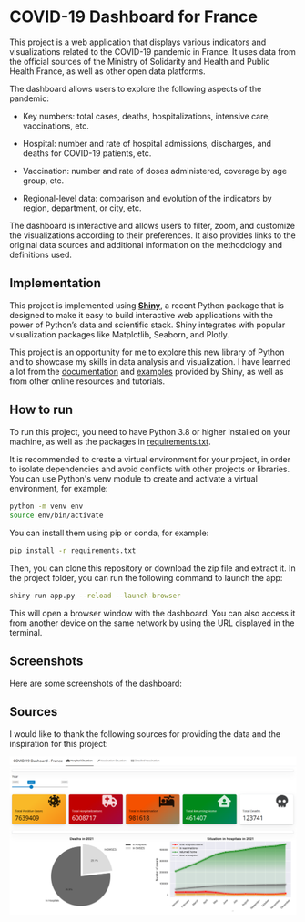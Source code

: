 # COVID-19 Dashboard for France

This project is a web application that displays various indicators and visualizations related to the COVID-19 pandemic in France. It uses data from the official sources of the Ministry of Solidarity and Health and Public Health France, as well as other open data platforms.

The dashboard allows users to explore the following aspects of the pandemic:

- Key numbers: total cases, deaths, hospitalizations, intensive care, vaccinations, etc.

- Hospital: number and rate of hospital admissions, discharges, and deaths for COVID-19 patients, etc.
- Vaccination: number and rate of doses administered, coverage by age group, etc.

- Regional-level data: comparison and evolution of the indicators by region, department, or city, etc.

The dashboard is interactive and allows users to filter, zoom, and customize the visualizations according to their preferences. It also provides links to the original data sources and additional information on the methodology and definitions used.

## Implementation

This project is implemented using [**Shiny**](https://shiny.posit.co/py/), a recent Python package that is designed to make it easy to build interactive web applications with the power of Python’s data and scientific stack. Shiny integrates with popular visualization packages like Matplotlib, Seaborn, and Plotly.

This project is an opportunity for me to explore this new library of Python and to showcase my skills in data analysis and visualization. I have learned a lot from the [documentation](https://shiny.posit.co/py/docs/overview.html) and [examples](https://shiny.posit.co/py/gallery/) provided by Shiny, as well as from other online resources and tutorials.

## How to run

To run this project, you need to have Python 3.8 or higher installed on your machine, as well as the packages in [requirements.txt](requirements.txt).

It is recommended to create a virtual environment for your project, in order to isolate dependencies and avoid conflicts with other projects or libraries. You can use Python's venv module to create and activate a virtual environment, for example:

```bash
python -m venv env
source env/bin/activate
```

You can install them using pip or conda, for example:

```bash
pip install -r requirements.txt
```

Then, you can clone this repository or download the zip file and extract it. In the project folder, you can run the following command to launch the app:

```bash
shiny run app.py --reload --launch-browser
```

This will open a browser window with the dashboard. You can also access it from another device on the same network by using the URL displayed in the terminal.

## Screenshots

Here are some screenshots of the dashboard:


## Sources

I would like to thank the following sources for providing the data and the inspiration for this project:


![Hospitalisations](screenshots\hospitalisations.png)


